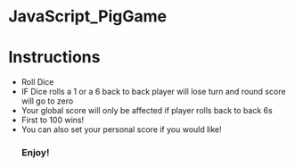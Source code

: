 # JavaScript_PigGame
<h1>Instructions</h1>
<ul>
  <li>Roll Dice</li>
  <li>IF Dice rolls a 1 or a 6 back to back player will lose turn and round score will go to zero</li>
  <li>Your global score will only be affected if player rolls back to back 6s</li>
  <li>First to 100 wins!</li>
  <li>You can also set your personal score if you would like!</li>
  <h3>Enjoy!</h3>
</ul>
